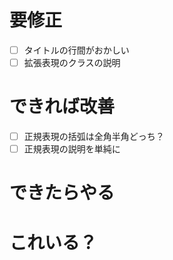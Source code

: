 # 要修正
- [ ] タイトルの行間がおかしい
- [ ] 拡張表現のクラスの説明

# できれば改善
- [ ] 正規表現の括弧は全角半角どっち？
- [ ] 正規表現の説明を単純に

# できたらやる

# これいる？

